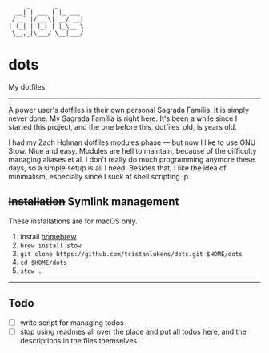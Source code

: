 ```figlet
     _       _
  __| | ___ | |_ ___
 / _` |/ _ \| __/ __|
| (_| | (_) | |_\__ \
 \__,_|\___/ \__|___/
```

# dots

My dotfiles.

---

A power user's dotfiles is their own personal Sagrada Família. It is simply never done. My Sagrada Família is right here. It's been a while since I started this project, and the one before this, dotfiles_old, is years old.

I had my Zach Holman dotfiles modules phase — but now I like to use GNU Stow. Nice and easy. Modules are hell to maintain, because of the difficulty managing aliases et al. I don't really do much programming anymore these days, so a simple setup is all I need. Besides that, I like the idea of minimalism, especially since I suck at shell scripting :p

## ~~Installation~~ Symlink management

These installations are for macOS only.

1. install [homebrew](https://brew.sh)
1. `brew install stow`
1. `git clone https://github.com/tristanlukens/dots.git $HOME/dots`
2. `cd $HOME/dots`
3. `stow .`

---

## Todo

- [ ] write script for managing todos
- [ ] stop using readmes all over the place and put all todos here, and the descriptions in the files themselves
